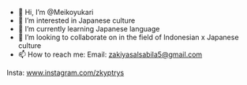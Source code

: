 - 👋 Hi, I’m @Meikoyukari
- 👀 I’m interested in Japanese culture
- 🌱 I’m currently learning Japanese language
- 💞️ I’m looking to collaborate on in the field of Indonesian x Japanese culture
- 📫 How to reach me:
Email: zakiyasalsabila5@gmail.com

Insta: www.instagram.com/zkyptrys


<!---
Meikoyukari/Meikoyukari is a ✨ special ✨ repository because its `README.md` (this file) appears on your GitHub profile.
You can click the Preview link to take a look at your changes.
--->
